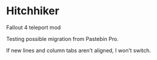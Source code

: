 # Hitchhiker
Fallout 4 teleport mod


Testing possible migration from Pastebin Pro.


If new lines and column tabs aren't aligned, I won't switch.

